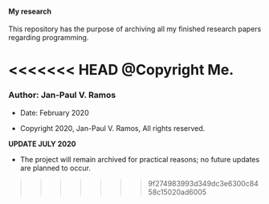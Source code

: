 #### My research

This repository has the purpose of archiving all my finished research papers regarding programming.

<<<<<<< HEAD
@Copyright Me.
=======

### Author: Jan-Paul V. Ramos

- Date: February 2020

- Copyright 2020, Jan-Paul V. Ramos, All rights reserved.



**UPDATE JULY 2020**
- The project will remain archived for practical reasons; no future updates are planned to occur.
>>>>>>> 9f274983993d349dc3e6300c8458c15020ad6005
